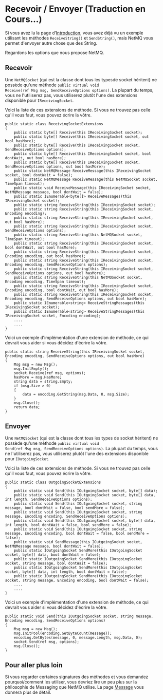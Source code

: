 Recevoir / Envoyer (Traduction en Cours...)
=====

Si vous avez lu la page d'[Introduction](http://netmq.readthedocs.org/en/latest/introduction/), vous avez déjà vu un exemple utilisant les méthodes <code>ReceiveString()</code> et <code>SendString()</code>, mais NetMQ vous permet d'envoyer autre chose que des String.

Regardons les options que nous propose NetMQ.



## Recevoir

Une <code>NetMQSocket</code> (qui est la classe dont tous les typesde socket héritent) ne possède qu'une méthode <code>public virtual void Receive(ref Msg msg, SendReceiveOptions options)</code>. La plupart du temps, vous ne l'utiliserez pas, vous utiliserez plutôt l'une des extensions disponible pour <code>IReceivingSocket</code>.

Voici la liste de ces extensions de méthode. Si vous ne trouvez pas celle qu'il vous faut, vous pouvez écrire la vôtre.


    public static class ReceivingSocketExtensions
    {
        public static byte[] Receive(this IReceivingSocket socket);
        public static byte[] Receive(this IReceivingSocket socket, out bool hasMore);
        public static byte[] Receive(this IReceivingSocket socket, SendReceiveOptions options);
        public static byte[] Receive(this IReceivingSocket socket, bool dontWait, out bool hasMore);
        public static byte[] Receive(this IReceivingSocket socket, SendReceiveOptions options, out bool hasMore);
        public static NetMQMessage ReceiveMessage(this IReceivingSocket socket, bool dontWait = false);
        public static NetMQMessage ReceiveMessage(this NetMQSocket socket, TimeSpan timeout);
        public static void ReceiveMessage(this IReceivingSocket socket, NetMQMessage message, bool dontWait = false);
        public static IEnumerable<byte[]> ReceiveMessages(this IReceivingSocket socket);
        public static string ReceiveString(this IReceivingSocket socket);
        public static string ReceiveString(this IReceivingSocket socket, Encoding encoding);
        public static string ReceiveString(this IReceivingSocket socket, out bool hasMore);
        public static string ReceiveString(this IReceivingSocket socket, SendReceiveOptions options);
        public static string ReceiveString(this NetMQSocket socket, TimeSpan timeout);
        public static string ReceiveString(this IReceivingSocket socket, bool dontWait, out bool hasMore);
        public static string ReceiveString(this IReceivingSocket socket, Encoding encoding, out bool hasMore);
        public static string ReceiveString(this IReceivingSocket socket, Encoding encoding, SendReceiveOptions options);
        public static string ReceiveString(this IReceivingSocket socket, SendReceiveOptions options, out bool hasMore);
        public static string ReceiveString(this NetMQSocket socket, Encoding encoding, TimeSpan timeout);
        public static string ReceiveString(this IReceivingSocket socket, Encoding encoding, bool dontWait, out bool hasMore);
        public static string ReceiveString(this IReceivingSocket socket, Encoding encoding, SendReceiveOptions options, out bool hasMore);
        public static IEnumerable<string> ReceiveStringMessages(this IReceivingSocket socket);
        public static IEnumerable<string> ReceiveStringMessages(this IReceivingSocket socket, Encoding encoding);
        ....
        ....
    }


Voici un exemple d'implémentation d'une extension de méthode, ce qui devrait vous aider si vous décidez d'écrire la vôtre.


    public static string ReceiveString(this IReceivingSocket socket, Encoding encoding, SendReceiveOptions options, out bool hasMore)
    {
        Msg msg = new Msg();
        msg.InitEmpty();
        socket.Receive(ref msg, options);
        hasMore = msg.HasMore;
        string data = string.Empty;
        if (msg.Size > 0)
        {
            data = encoding.GetString(msg.Data, 0, msg.Size);
        }
        msg.Close();
        return data;
    }



## Envoyer

Une <code>NetMQSocket</code> (qui est la classe dont tous les types de socket héritent) ne possède qu'une méthode <code>public virtual void Send(ref Msg msg, SendReceiveOptions options)</code>. La plupart du temps, vous ne l'utiliserez pas, vous utiliserez plutôt l'une des extensions disponible pour <code>IOutgoingSocket</code>.

Voici la liste de ces extensions de méthode. Si vous ne trouvez pas celle qu'il vous faut, vous pouvez écrire la vôtre.



    public static class OutgoingSocketExtensions
    {
        public static void Send(this IOutgoingSocket socket, byte[] data);
        public static void Send(this IOutgoingSocket socket, byte[] data, int length, SendReceiveOptions options);
        public static void Send(this IOutgoingSocket socket, string message, bool dontWait = false, bool sendMore = false);
        public static void Send(this IOutgoingSocket socket, string message, Encoding encoding, SendReceiveOptions options);
        public static void Send(this IOutgoingSocket socket, byte[] data, int length, bool dontWait = false, bool sendMore = false);
        public static void Send(this IOutgoingSocket socket, string message, Encoding encoding, bool dontWait = false, bool sendMore = false);
        public static void SendMessage(this IOutgoingSocket socket, NetMQMessage message, bool dontWait = false);
        public static IOutgoingSocket SendMore(this IOutgoingSocket socket, byte[] data, bool dontWait = false);
        public static IOutgoingSocket SendMore(this IOutgoingSocket socket, string message, bool dontWait = false);
        public static IOutgoingSocket SendMore(this IOutgoingSocket socket, byte[] data, int length, bool dontWait = false);
        public static IOutgoingSocket SendMore(this IOutgoingSocket socket, string message, Encoding encoding, bool dontWait = false);
        ....
        ....
    }


Voici un exemple d'implémentation d'une extension de méthode, ce qui devrait vous aider si vous décidez d'écrire la vôtre.



    public static void Send(this IOutgoingSocket socket, string message, Encoding encoding, SendReceiveOptions options)
    {
        Msg msg = new Msg();
        msg.InitPool(encoding.GetByteCount(message));
        encoding.GetBytes(message, 0, message.Length, msg.Data, 0);
        socket.Send(ref msg, options);
        msg.Close();
    }


## Pour aller plus loin

Si vous regarder certaines signatures des méthodes et vous demandez pourquoi/comment les utiliser, vous devriez lire un peu plus sur la philosophie de Messaging que NetMQ utilise. La page [Message](http://netmq.readthedocs.org/en/latest/message/) vous donnera plus de détail.
